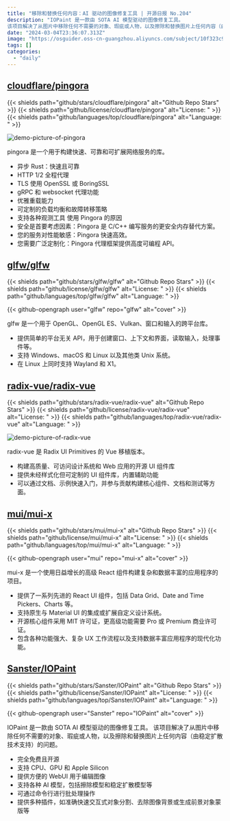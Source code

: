 ```yaml
---
title: "移除和替换任何内容：AI 驱动的图像修复工具 | 开源日报 No.204"
description: "IOPaint 是一款由 SOTA AI 模型驱动的图像修复工具。
该项目解决了从图片中移除任何不需要的对象、瑕疵或人物，以及擦除和替换图片上任何内容（由稳定扩散技术支持）的问题。"
date: "2024-03-04T23:36:07.313Z"
image: "https://osguider.oss-cn-guangzhou.aliyuncs.com/subject/10f323c969fe2035d010f95444613a8c.png"
tags: []
categories:
  - "daily"
---
```


## [cloudflare/pingora](https://github.com/cloudflare/pingora)

{{< shields path="github/stars/cloudflare/pingora" alt="Github Repo Stars" >}} {{< shields path="github/license/cloudflare/pingora" alt="License: " >}} {{< shields path="github/languages/top/cloudflare/pingora" alt="Language: " >}}

![demo-picture-of-pingora](https://static.osguider.com/subject/github/cloudflare/pingora/53820cb3edf1f64bb7634fbdbb8a701a.png)

pingora 是一个用于构建快速、可靠和可扩展网络服务的库。

- 异步 Rust：快速且可靠
- HTTP 1/2 全程代理
- TLS 使用 OpenSSL 或 BoringSSL
- gRPC 和 websocket 代理功能
- 优雅重载能力
- 可定制的负载均衡和故障转移策略
- 支持各种观测工具
使用 Pingora 的原因
- 安全是首要考虑因素：Pingora 是 C/C++ 编写服务的更安全内存替代方案。
- 您的服务对性能敏感：Pingora 快速高效。
- 您需要广泛定制化：Pingora 代理框架提供高度可编程 API。
  
## [glfw/glfw](https://github.com/glfw/glfw)

{{< shields path="github/stars/glfw/glfw" alt="Github Repo Stars" >}} {{< shields path="github/license/glfw/glfw" alt="License: " >}} {{< shields path="github/languages/top/glfw/glfw" alt="Language: " >}}

{{< github-opengraph user="glfw" repo="glfw" alt="cover" >}}

glfw 是一个用于 OpenGL、OpenGL ES、Vulkan、窗口和输入的跨平台库。

- 提供简单的平台无关 API，用于创建窗口、上下文和界面，读取输入，处理事件等。
- 支持 Windows、macOS 和 Linux 以及其他类 Unix 系统。
- 在 Linux 上同时支持 Wayland 和 X1。
  
## [radix-vue/radix-vue](https://github.com/radix-vue/radix-vue)

{{< shields path="github/stars/radix-vue/radix-vue" alt="Github Repo Stars" >}} {{< shields path="github/license/radix-vue/radix-vue" alt="License: " >}} {{< shields path="github/languages/top/radix-vue/radix-vue" alt="Language: " >}}

![demo-picture-of-radix-vue](https://static.osguider.com/subject/github/radix-vue/radix-vue/f436bcaecfb4cd60dc0d26b4b25a7177.png)

radix-vue 是 Radix UI Primitives 的 Vue 移植版本。

- 构建高质量、可访问设计系统和 Web 应用的开源 UI 组件库
- 提供未经样式化但可定制的 UI 组件库，内置辅助功能
- 可以通过文档、示例快速入门，并参与贡献构建核心组件、文档和测试等方面。
  
## [mui/mui-x](https://github.com/mui/mui-x)

{{< shields path="github/stars/mui/mui-x" alt="Github Repo Stars" >}} {{< shields path="github/license/mui/mui-x" alt="License: " >}} {{< shields path="github/languages/top/mui/mui-x" alt="Language: " >}}

{{< github-opengraph user="mui" repo="mui-x" alt="cover" >}}

mui-x 是一个使用日益增长的高级 React 组件构建复杂和数据丰富的应用程序的项目。

- 提供了一系列先进的 React UI 组件，包括 Data Grid、Date and Time Pickers、Charts 等。
- 支持原生与 Material UI 的集成或扩展自定义设计系统。
- 开源核心组件采用 MIT 许可证，更高级功能需要 Pro 或 Premium 商业许可证。
- 包含各种功能强大、复杂 UX 工作流程以及支持数据丰富应用程序的现代化功能。
  
## [Sanster/IOPaint](https://github.com/Sanster/IOPaint)

{{< shields path="github/stars/Sanster/IOPaint" alt="Github Repo Stars" >}} {{< shields path="github/license/Sanster/IOPaint" alt="License: " >}} {{< shields path="github/languages/top/Sanster/IOPaint" alt="Language: " >}}

{{< github-opengraph user="Sanster" repo="IOPaint" alt="cover" >}}

IOPaint 是一款由 SOTA AI 模型驱动的图像修复工具。
该项目解决了从图片中移除任何不需要的对象、瑕疵或人物，以及擦除和替换图片上任何内容（由稳定扩散技术支持）的问题。

- 完全免费且开源
- 支持 CPU、GPU 和 Apple Silicon
- 提供方便的 WebUI 用于编辑图像
- 支持各种 AI 模型，包括擦除模型和稳定扩散模型等
- 可通过命令行进行批处理操作
- 提供多种插件，如准确快速交互式对象分割、去除图像背景或生成前景对象蒙版等
  
